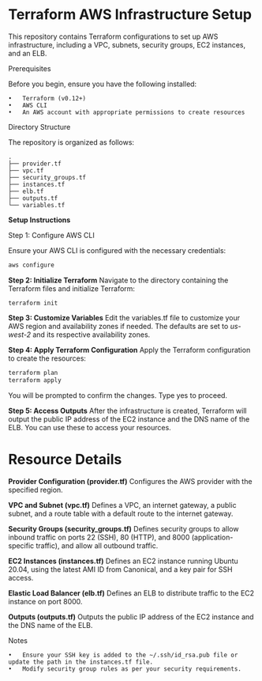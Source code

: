 # Terraform AWS Infrastructure Setup

This repository contains Terraform configurations to set up AWS infrastructure, including a VPC, subnets, security groups, EC2 instances, and an ELB.

Prerequisites

Before you begin, ensure you have the following installed:

	•	Terraform (v0.12+)
	•	AWS CLI
	•	An AWS account with appropriate permissions to create resources

Directory Structure

The repository is organized as follows:
```
.
├── provider.tf
├── vpc.tf
├── security_groups.tf
├── instances.tf
├── elb.tf
├── outputs.tf
└── variables.tf
```

**Setup Instructions**

Step 1: Configure AWS CLI

Ensure your AWS CLI is configured with the necessary credentials:
```sh
aws configure
```

**Step 2: Initialize Terraform**
Navigate to the directory containing the Terraform files and initialize Terraform:
```
terraform init
```

**Step 3: Customize Variables**
Edit the variables.tf file to customize your AWS region and availability zones if needed. The defaults are set to *us-west-2* and its respective availability zones.

**Step 4: Apply Terraform Configuration**
Apply the Terraform configuration to create the resources:
```sh
terraform plan
terraform apply
```
You will be prompted to confirm the changes. Type yes to proceed.

**Step 5: Access Outputs**
After the infrastructure is created, Terraform will output the public IP address of the EC2 instance and the DNS name of the ELB. You can use these to access your resources.

# Resource Details

**Provider Configuration (provider.tf)**
Configures the AWS provider with the specified region.

**VPC and Subnet (vpc.tf)**
Defines a VPC, an internet gateway, a public subnet, and a route table with a default route to the internet gateway.

**Security Groups (security_groups.tf)**
Defines security groups to allow inbound traffic on ports 22 (SSH), 80 (HTTP), and 8000 (application-specific traffic), and allow all outbound traffic.

**EC2 Instances (instances.tf)**
Defines an EC2 instance running Ubuntu 20.04, using the latest AMI ID from Canonical, and a key pair for SSH access.

**Elastic Load Balancer (elb.tf)**
Defines an ELB to distribute traffic to the EC2 instance on port 8000.

**Outputs (outputs.tf)**
Outputs the public IP address of the EC2 instance and the DNS name of the ELB.

Notes

	•	Ensure your SSH key is added to the ~/.ssh/id_rsa.pub file or update the path in the instances.tf file.
	•	Modify security group rules as per your security requirements.


